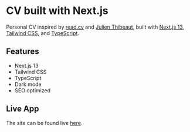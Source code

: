 # CV built with Next.js

Personal CV inspired by [read.cv](https://read.cv/) and [Julien Thibeaut](https://www.julienthibeaut.xyz/), built with [Next.js 13](https://nextjs.org/), [Tailwind CSS](https://tailwindcss.com/), and [TypeScript](https://www.typescriptlang.org/).

## Features

- Next.js 13
- Tailwind CSS
- TypeScript
- Dark mode
- SEO optimized

## Live App

The site can be found live [here](https://mario-gutierrez-cv.vercel.app).
